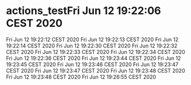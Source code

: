 # actions_testFri Jun 12 19:22:06 CEST 2020
Fri Jun 12 19:22:12 CEST 2020
Fri Jun 12 19:22:13 CEST 2020
Fri Jun 12 19:22:14 CEST 2020
Fri Jun 12 19:22:30 CEST 2020
Fri Jun 12 19:22:32 CEST 2020
Fri Jun 12 19:22:33 CEST 2020
Fri Jun 12 19:22:34 CEST 2020
Fri Jun 12 19:22:36 CEST 2020
Fri Jun 12 19:23:44 CEST 2020
Fri Jun 12 19:23:45 CEST 2020
Fri Jun 12 19:23:46 CEST 2020
Fri Jun 12 19:23:47 CEST 2020
Fri Jun 12 19:23:47 CEST 2020
Fri Jun 12 19:23:48 CEST 2020
Fri Jun 12 19:23:48 CEST 2020
Fri Jun 12 19:26:55 CEST 2020
